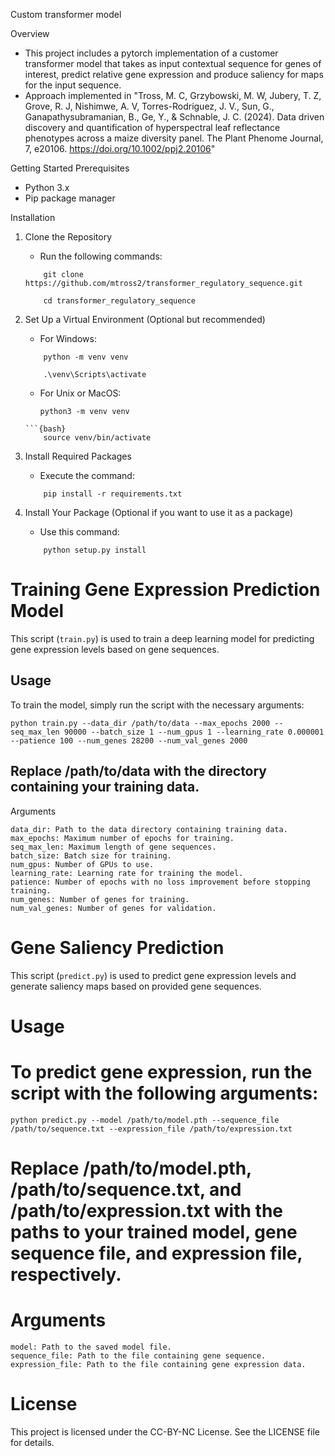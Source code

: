 Custom transformer model

Overview

* This project includes a pytorch implementation of a customer transformer model that takes as input contextual sequence for genes of interest, predict relative gene expression and produce saliency for maps for the input sequence.
* Approach implemented in "Tross, M. C, Grzybowski, M. W, Jubery, T. Z, Grove, R. J, Nishimwe, A. V, Torres-Rodriguez, J. V., Sun, G., Ganapathysubramanian, B., Ge, Y., & Schnable, J. C. (2024). Data driven discovery and quantification of hyperspectral leaf reflectance phenotypes across a maize diversity panel. The Plant Phenome Journal, 7, e20106. https://doi.org/10.1002/ppj2.20106"


Getting Started
Prerequisites

* Python 3.x
* Pip package manager

Installation

1. Clone the Repository
    * Run the following commands:
	```{bash}
    	git clone https://github.com/mtross2/transformer_regulatory_sequence.git
	```
	```{bash}
    	cd transformer_regulatory_sequence
	```
2. Set Up a Virtual Environment (Optional but recommended)

    * For Windows:
	```{bash}
        python -m venv venv
	```
	```{bash}
        .\venv\Scripts\activate
	```
    * For Unix or MacOS:
    	```{bash}
        python3 -m venv venv
	```
	```{bash}
        source venv/bin/activate
	```
3. Install Required Packages

    * Execute the command:
	```{bash}
        pip install -r requirements.txt
	```
4. Install Your Package (Optional if you want to use it as a package)

    * Use this command:
	```{bash}
        python setup.py install
	```
# Training Gene Expression Prediction Model

This script (`train.py`) is used to train a deep learning model for predicting gene expression levels based on gene sequences.

## Usage

To train the model, simply run the script with the necessary arguments:

```{bash}
python train.py --data_dir /path/to/data --max_epochs 2000 --seq_max_len 90000 --batch_size 1 --num_gpus 1 --learning_rate 0.000001 --patience 100 --num_genes 28200 --num_val_genes 2000
```

## Replace /path/to/data with the directory containing your training data.
Arguments

    data_dir: Path to the data directory containing training data.
    max_epochs: Maximum number of epochs for training.
    seq_max_len: Maximum length of gene sequences.
    batch_size: Batch size for training.
    num_gpus: Number of GPUs to use.
    learning_rate: Learning rate for training the model.
    patience: Number of epochs with no loss improvement before stopping training.
    num_genes: Number of genes for training.
    num_val_genes: Number of genes for validation.

# Gene Saliency Prediction

This script (`predict.py`) is used to predict gene expression levels and generate saliency maps based on provided gene sequences.

# Usage

# To predict gene expression, run the script with the following arguments:

```{bash}
python predict.py --model /path/to/model.pth --sequence_file /path/to/sequence.txt --expression_file /path/to/expression.txt
```

# Replace /path/to/model.pth, /path/to/sequence.txt, and /path/to/expression.txt with the paths to your trained model, gene sequence file, and expression file, respectively.
# Arguments

    model: Path to the saved model file.
    sequence_file: Path to the file containing gene sequence.
    expression_file: Path to the file containing gene expression data.

# License

This project is licensed under the CC-BY-NC  License. See the LICENSE file for details.
